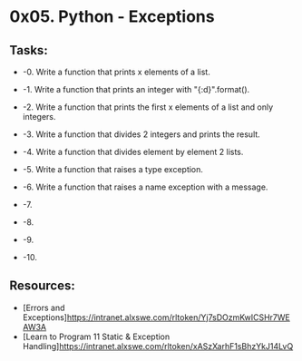 # 0x05. Python - Exceptions 

## Tasks:
* -0. Write a function that prints x elements of a list.

* -1. Write a function that prints an integer with "{:d}".format().

* -2. Write a function that prints the first x elements of a list and only integers.

* -3. Write a function that divides 2 integers and prints the result.

* -4. Write a function that divides element by element 2 lists.

* -5. Write a function that raises a type exception.

* -6. Write a function that raises a name exception with a message.

* -7. 

* -8. 

* -9.

* -10.

## Resources:
* [Errors and Exceptions]https://intranet.alxswe.com/rltoken/Yj7sDOzmKwICSHr7WEAW3A
* [Learn to Program 11 Static & Exception Handling]https://intranet.alxswe.com/rltoken/xASzXarhF1sBhzYkJ14LvQ
